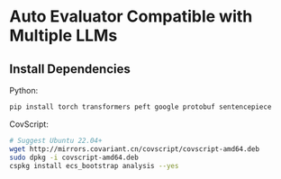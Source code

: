 # Auto Evaluator Compatible with Multiple LLMs
## Install Dependencies
Python:
```bash
pip install torch transformers peft google protobuf sentencepiece
```
CovScript:
```bash
# Suggest Ubuntu 22.04+
wget http://mirrors.covariant.cn/covscript/covscript-amd64.deb
sudo dpkg -i covscript-amd64.deb
cspkg install ecs_bootstrap analysis --yes
```

